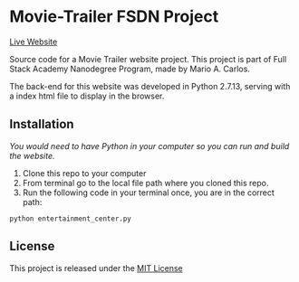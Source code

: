 # Movie-Trailer FSDN Project
[Live Website](https://macarlos.com/Movie-Trailer/)

Source code for a Movie Trailer website project. This project is part of Full Stack Academy Nanodegree Program, made by Mario A. Carlos. 

The back-end for this website was developed in Python 2.7.13, serving with a index html file to display in the browser.

## Installation
*You would need to have Python in your computer so you can run and build the website.*
1. Clone this repo to your computer
2. From terminal go to the local file path where you cloned this repo.
3. Run the following code in your terminal once, you are in the correct path:

```python entertainment_center.py``` 

## License
This project is released under the [MIT License](https://opensource.org/licenses/MIT)

